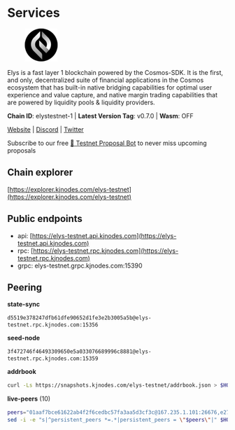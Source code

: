 # Services

<figure><img src="https://raw.githubusercontent.com/kj89/cosmos-images/main/logos/elys.png" alt=""><figcaption></figcaption></figure>

Elys is a fast layer 1 blockchain powered by the Cosmos-SDK.  It is the first, and only, decentralized suite of financial  applications in the Cosmos ecosystem that has built-in native  bridging capabilities for optimal user experience and value  capture, and native margin trading capabilities that are  powered by liquidity pools & liquidity providers.

**Chain ID**: elystestnet-1 | **Latest Version Tag**: v0.7.0 | **Wasm**: OFF

[Website](https://elys.network) | [Discord](https://discord.gg/R9Gr6Vh7vC) | [Twitter](https://twitter.com/elys_network)



Subscribe to our free [🤖 Testnet Proposal Bot](https://t.me/kjnodes_testnet_proposal_bot) to never miss upcoming proposals


## Chain explorer
[https://explorer.kjnodes.com/elys-testnet](https://explorer.kjnodes.com/elys-testnet)

## Public endpoints

* api: [https://elys-testnet.api.kjnodes.com](https://elys-testnet.api.kjnodes.com)
* rpc: [https://elys-testnet.rpc.kjnodes.com](https://elys-testnet.rpc.kjnodes.com)
* grpc: elys-testnet.grpc.kjnodes.com:15390

## Peering

**state-sync**

```text
d5519e378247dfb61dfe90652d1fe3e2b3005a5b@elys-testnet.rpc.kjnodes.com:15356
```

**seed-node**

```text
3f472746f46493309650e5a033076689996c8881@elys-testnet.rpc.kjnodes.com:15359
```

**addrbook**
```bash
curl -Ls https://snapshots.kjnodes.com/elys-testnet/addrbook.json > $HOME/.elys/config/addrbook.json
```

**live-peers** (10)
```bash
peers="01aaf7bce61622ab4f2f6cedbc57fa3aa5d3cf3c@167.235.1.101:26676,e27c08c6159ebe0fb6293336ee51e68c35fe2102@31.220.84.183:60756,fec2dfd0a7e0e174e90755eb60c750f5ccc43b40@199.175.98.115:53656,44f3a9ac5bfe5292edaea6e00ed2fdc4b0384573@143.198.198.204:26656,d5519e378247dfb61dfe90652d1fe3e2b3005a5b@65.109.68.190:15356,147683d8ae2c34281fc73d6a9f6cedd5f28a15ed@185.216.203.176:21956,c818535eb8b383614277baf4fa661c61dbf2130d@167.114.172.204:15356,d3235fc7392c1f789ce8d3176b44a378a110b99c@195.3.223.26:26656,af58431c7bf3ce9cfc4f77f5243cc40e37454b50@65.109.154.182:40656,8723618f5dff7ac9b57472f90f2e86a2eb194e0a@71.236.119.108:25656"
sed -i -e "s|^persistent_peers *=.*|persistent_peers = \"$peers\"|" $HOME/.elys/config/config.toml
```
